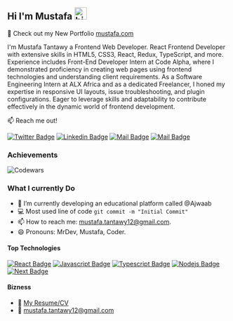 ## Hi I'm Mustafa <img src="https://user-images.githubusercontent.com/1303154/88677602-1635ba80-d120-11ea-84d8-d263ba5fc3c0.gif" width="28px" height="28px" alt="hi">

🚀 Check out my New Portfolio [mustafa.com](https://mustafa1.vercel.app) 

I'm Mustafa Tantawy a Frontend Web Developer. React Frontend Developer with extensive skills in HTML5, CSS3, React, Redux, TypeScript, and more. Experience includes Front-End Developer Intern at Code Alpha, where I demonstrated proficiency in creating web pages using frontend technologies and understanding client requirements. As a Software Engineering Intern at ALX Africa and as a dedicated Freelancer, I honed my expertise in responsive UI layouts, issue troubleshooting, and plugin configurations. Eager to leverage skills and adaptability to contribute effectively in the dynamic world of frontend development.

:mailbox: Reach me out!

[![Twitter Badge](https://img.shields.io/badge/-@DevMustafa-1ca0f1?style=flat&labelColor=1ca0f1&logo=twitter&logoColor=white&link=https://twitter.com/Dev_Mustafa1)](https://twitter.com/Dev_Mustafa1) [![Linkedin Badge](https://img.shields.io/badge/-Mustafa-0e76a8?style=flat&labelColor=0e76a8&logo=linkedin&logoColor=white)](https://www.linkedin.com/in/mustafa-tantawy/) [![Mail Badge](https://img.shields.io/badge/-@eng_mustafa111-e84393?style=flat&labelColor=e84393&logo=instagram&logoColor=white)](https://www.instagram.com/eng_mustafa111) [![Mail Badge](https://img.shields.io/badge/-mustafa.tantawy12-c0392b?style=flat&labelColor=c0392b&logo=gmail&logoColor=white)](mailto:mustafa.tantawy12@gmail.com)

### Achievements  

![Codewars](https://www.codewars.com/users/motantawi/badges/large)


### What I currently Do

- 🔭 I’m currently developing an educational platform called @Ajwaab
- :computer: Most used line of code `git commit -m "Initial Commit"`
- 📫 How to reach me: mustafa.tantawy12@gmail.com.
- 😄 Pronouns: MrDev, Mustafa, Coder.

#### Top Technologies

<!-- TODO: Make technologies links takes you to repositories -->

[![React Badge](https://img.shields.io/badge/-React-61DBFB?style=for-the-badge&labelColor=black&logo=react&logoColor=61DBFB)](#) [![Javascript Badge](https://img.shields.io/badge/-Javascript-F0DB4F?style=for-the-badge&labelColor=black&logo=javascript&logoColor=F0DB4F)](#) [![Typescript Badge](https://img.shields.io/badge/-Typescript-007acc?style=for-the-badge&labelColor=black&logo=typescript&logoColor=007acc)](#) [![Nodejs Badge](https://img.shields.io/badge/-Nodejs-3C873A?style=for-the-badge&labelColor=black&logo=node.js&logoColor=3C873A)](#) [![Next Badge](https://img.shields.io/badge/-next-000?style=for-the-badge&labelColor=fff&logo=next.js&logoColor=000)](#)


#### Bizness
- :paperclip: [My Resume/CV](https://drive.google.com/file/d/1m8t1YboAQOJnzHBabtmjr_gSizvn7C5S/view)
- :email: mustafa.tantawy12@gmail.com
